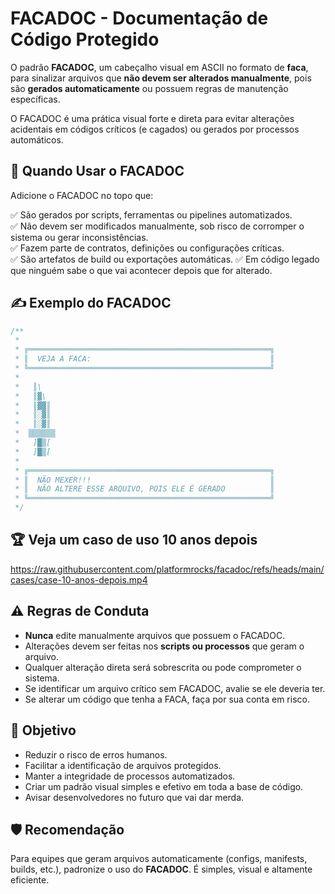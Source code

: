 
# FACADOC - Documentação de Código Protegido

O padrão **FACADOC**, um cabeçalho visual em ASCII no formato de **faca**, para sinalizar arquivos que **não devem ser alterados manualmente**, pois são **gerados automaticamente** ou possuem regras de manutenção específicas.

O FACADOC é uma prática visual forte e direta para evitar alterações acidentais em códigos críticos (e cagados) ou gerados por processos automáticos.



## 🔧 Quando Usar o FACADOC

Adicione o FACADOC no topo que:

✅ São gerados por scripts, ferramentas ou pipelines automatizados.  
✅ Não devem ser modificados manualmente, sob risco de corromper o sistema ou gerar inconsistências.  
✅ Fazem parte de contratos, definições ou configurações críticas.  
✅ São artefatos de build ou exportações automáticas.
✅ Em código legado que ninguém sabe o que vai acontecer depois que for alterado.


## ✍️ Exemplo do FACADOC

```js
/**
 * 
 * ╔══════════════════════════════════════════════════════╗
 * ║  VEJA A FACA:                                        ║
 * ╚══════════════════════════════════════════════════════╝
 *
 *   ║\
 *   ║▓\
 *   ║▓▓║
 *   ║░▓║
 *   ║░▓║
 *  ▒▒▒▒▒▒
 *   ]█▒[
 *   ]█▒[
 * 
 * ╔══════════════════════════════════════════════════════╗
 * ║  NÃO MEXER!!!                                        ║
 * ║  NÃO ALTERE ESSE ARQUIVO, POIS ELE É GERADO          ║
 * ╚══════════════════════════════════════════════════════╝
 */
```

## 🏆 Veja um caso de uso 10 anos depois

https://raw.githubusercontent.com/platformrocks/facadoc/refs/heads/main/cases/case-10-anos-depois.mp4



## ⚠️ Regras de Conduta

- **Nunca** edite manualmente arquivos que possuem o FACADOC.  
- Alterações devem ser feitas nos **scripts ou processos** que geram o arquivo.  
- Qualquer alteração direta será sobrescrita ou pode comprometer o sistema.  
- Se identificar um arquivo crítico sem FACADOC, avalie se ele deveria ter.
- Se alterar um código que tenha a FACA, faça por sua conta em risco.



## 🎯 Objetivo

- Reduzir o risco de erros humanos.  
- Facilitar a identificação de arquivos protegidos.  
- Manter a integridade de processos automatizados.  
- Criar um padrão visual simples e efetivo em toda a base de código.
- Avisar desenvolvedores no futuro que vai dar merda.



## 🛡️ Recomendação

Para equipes que geram arquivos automaticamente (configs, manifests, builds, etc.), padronize o uso do **FACADOC**. É simples, visual e altamente eficiente.

